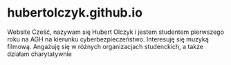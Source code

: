 # hubertolczyk.github.io
Website
Cześć, nazywam się Hubert Olczyk i jestem studentem pierwszego roku na AGH na kierunku cyberbezpieczeństwo. Interesuję się muzyką filmową. Angażuję się w różnych organizacjach studenckich, a także działam charytatywnie
